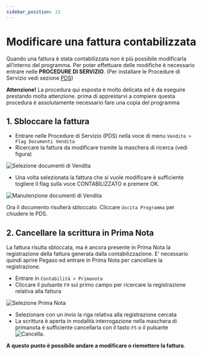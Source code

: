 ```yaml
---
sidebar_position: 13
---
```


# Modificare una fattura contabilizzata

Quando una fattura è stata contabilizzata non è più possibile modificarla all’interno del
programma. Per poter effettuare delle modifiche è necessario entrare nelle **PROCEDURE DI
SERVIZIO**. (Per installare le Procedure di Servizio vedi sezione <a href="./intro#installare-le-procedure-di-servizio-pds">PDS</a>)

**Attenzione!**
La procedura qui esposta è molto delicata ed è da eseguire prestando molta attenzione. prima di apprestarvi a compiere questa procedura è assolutamente necessario fare una copia del programma

## 1. Sbloccare la fattura

- Entrare nelle Procedure di Servizio (PDS) nella voce di menu `Vendite > Flag Documenti Vendita`
- Ricercare la fattura da modificare tramite la maschera di ricerca (vedi figura)

<div class="text--center">
  <img src="/img/134-selezione-doc-vendita.png" alt="Selezione documenti di Vendita"/>
</div>

- Una volta selezionata la fattura che si vuole modificare è sufficiente togliere il flag sulla voce CONTABILIZZATO e premere OK.

<div class="text--center">
  <img src="/img/135-manutenzione-doc-vendita.png" alt="Manutenzione documenti di Vendita"/>
</div>

Ora il documento risulterà sbloccato.
Cliccare `Uscita Programma` per chiudere le PDS.

## 2. Cancellare la scrittura in Prima Nota

La fattura risulta sbloccata, ma è ancora presente in Prima Nota la registrazione della fattura generata dalla contabilizzazione. E’ necessario quindi aprire Pegaso ed entrare in Prima Nota per cancellare la registrazione.

- Entrare in `Contabilità > Primanota`
- Cliccare il pulsante `F9` sul primo campo per ricercare la registrazione relativa alla fattura

<div class="text--center">
  <img src="/img/136-sel-pn.png" alt="Selezione Prima Nota"/>
</div>

- Selezionare con un invio la riga relativa alla registrazione cercata
- La scrittura è aperta in modalità interrogazione nella maschera di primanota è sufficiente cancellarla con il tasto `F5` o il pulsante <img src="/img/16-canc.png" alt="Cancella"/>.

**A questo punto è possibile andare a modificare o riemettere la fattura**.
